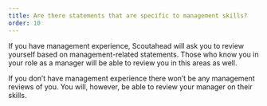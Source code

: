 ```yaml
---
title: Are there statements that are specific to management skills?
order: 10
---
```



If you have management experience, Scoutahead will ask you to review yourself based on management-related statements. Those who know you in your role as a manager will be able to review you in this areas as well.

If you don’t have management experience there won’t be any management reviews of you. You will, however, be able to review your manager on their skills.
